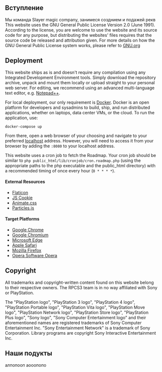 

## Вступление
Мы команда Slayer magic company, занимеся созднием и подажей рекв
This website uses the GNU General Public License Version 2.0 (June 1991). According to the license, you are welcome to use the website and its source code for any purpose, but distributing the websites' files requires that the source code be released and attribution given. For more details on how the GNU General Public License system works, please refer to [GNU.org](https://GNU.org)

## Deployment
This website ships as is and doesn't require any compilation using any Integrated Development Environment tools. Simply download the repository archive, unpack and mount them locally or upload straight to your personal web server. For editing, we recommend using an advanced multi-language text editor, e.g. [Notepad++](https://notepad-plus-plus.org/).

For local deployment, our only requirement is [Docker](http://docker.com/getdocker). Docker is an open platform for developers and sysadmins to build, ship, and run distributed applications, whether on laptops, data center VMs, or the cloud. To run the application, use:

```shell
docker-compose up
```

From there, open a web browser of your choosing and navigate to your preferred [localhost](http://localhost:8080) address.
However, you will need to access it from your browser by adding the `:8080` to your localhost address.

This website uses a cron job to fetch the Roadmap. Your cron job should be similar to `php public_html/lib/cronjob/cron.roadmap.php` (using the appropriate paths to the php executable and the public_html directory) with a recommended timing of once every hour (`0 * * * *`).


#### External Resources
* [Flaticon](http://www.flaticon.com)
* [JS Cookie](https://github.com/js-cookie/js-cookie)
* [Animate.css](https://daneden.github.io/animate.css)
* [Particles.js](https://github.com/VincentGarreau/particles.js/)

#### Target Platforms
* [Google Chrome](https://www.google.com/chrome/browser/desktop/)
* [Google Chromium](https://www.chromium.org/Home)
* [Microsoft Edge](https://www.microsoft.com/en-us/windows/microsoft-edge)
* [Apple Safari](https://www.apple.com/safari/)
* [Mozilla Firefox](https://www.mozilla.org/en-US/firefox/new/)
* [Opera Software Opera](http://www.opera.com/)

## Copyright
All trademarks and copyright-written content found on this website belong to their respective owners. The RPCS3 team is in no way affiliated with Sony or PlayStation.

The "PlayStation logo", "PlayStation 3 logo", "PlayStation 4 logo", "PlayStation Portable logo", "PlayStation Vita logo", "PlayStation Move logo", "PlayStation Network logo", "PlayStation Store logo", "PlayStation Plus logo", "Sony logo", "Sony Computer Entertainment logo" and their aforementioned names are registered trademarks of Sony Computer Entertainment Inc. "Sony Entertainment Network" is a trademark of Sony Corporation. Library programs are copyright Sony Interactive Entertainment Inc.
## Наши подукты
алпопооп
аооопопо
